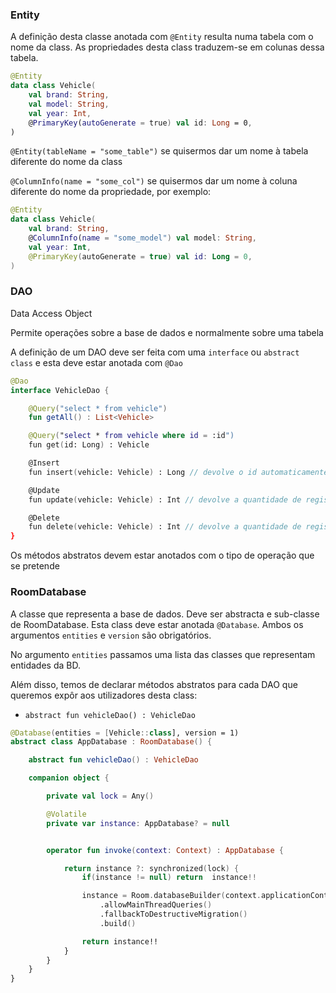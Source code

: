 ### Entity

A definição desta classe anotada com `@Entity` resulta numa tabela com o nome da class. As propriedades desta class traduzem-se em colunas dessa tabela.

```kt
@Entity
data class Vehicle(
    val brand: String,
    val model: String,
    val year: Int,
    @PrimaryKey(autoGenerate = true) val id: Long = 0,
)
```

```@Entity(tableName = "some_table")``` se quisermos dar um nome à tabela diferente do nome da class

```@ColumnInfo(name = "some_col")``` se quisermos dar um nome à coluna diferente do nome da propriedade, por exemplo:

```kt
@Entity
data class Vehicle(
    val brand: String,
    @ColumnInfo(name = "some_model") val model: String,
    val year: Int,
    @PrimaryKey(autoGenerate = true) val id: Long = 0,
)
```

### DAO
Data Access Object

Permite operações sobre a base de dados e normalmente sobre uma tabela

A definição de um DAO deve ser feita com uma `interface` ou `abstract class` e esta deve estar anotada com `@Dao`

```kt
@Dao
interface VehicleDao {

    @Query("select * from vehicle")
    fun getAll() : List<Vehicle>

    @Query("select * from vehicle where id = :id")
    fun get(id: Long) : Vehicle

    @Insert
    fun insert(vehicle: Vehicle) : Long // devolve o id automaticamente gerado se a primary key tiver autoGenerate a true

    @Update
    fun update(vehicle: Vehicle) : Int // devolve a quantidade de registos afetados

    @Delete
    fun delete(vehicle: Vehicle) : Int // devolve a quantidade de registos afetados
}
```

Os métodos abstratos devem estar anotados com o tipo de operação que se pretende


### RoomDatabase

A classe que representa a base de dados. Deve ser abstracta e sub-classe de RoomDatabase. Esta class deve estar anotada `@Database`. Ambos os argumentos `entities` e `version` são obrigatórios.

No argumento `entities` passamos uma lista das classes que representam entidades da BD.

Além disso, temos de declarar métodos abstratos para cada DAO que queremos expôr aos utilizadores desta class:
- `abstract fun vehicleDao() : VehicleDao`

```kt
@Database(entities = [Vehicle::class], version = 1)
abstract class AppDatabase : RoomDatabase() {

    abstract fun vehicleDao() : VehicleDao

    companion object {

        private val lock = Any()

        @Volatile
        private var instance: AppDatabase? = null


        operator fun invoke(context: Context) : AppDatabase {

            return instance ?: synchronized(lock) {
                if(instance != null) return  instance!!

                instance = Room.databaseBuilder(context.applicationContext, AppDatabase::class.java, "app.db")
                    .allowMainThreadQueries()
                    .fallbackToDestructiveMigration()
                    .build()

                return instance!!
            }
        }
    }
}
```
